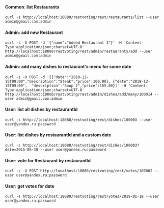 #### Common: list Restaurants
`curl -s http://localhost:18080/restvoting/rest/restaurants/list --user admin@gmail.com:admin`

#### Admin: add new Restaurant
`curl -s -X POST -d '{"name":"Added Restaurant 1"}' -H 'Content-Type:application/json;charset=UTF-8' http://localhost:18080/restvoting/rest/admin/restaurants/add --user admin@gmail.com:admin`

#### Admin: add many dishes to restaurant's menu for some date
`curl -s -X POST -d '[{"date":"2018-12-15T09:00","description":"Steak","price":100.00}, {"date":"2018-12-15T09:00", 
"description":"Soup 2","price":155.00}]' -H 'Content-Type:application/json;charset=UTF-8' http://localhost:18080/restvoting/rest/admin/dishes/add/many/100014 --user admin@gmail.com:admin`

#### User: list all dishes by restaurantId
`curl -s http://localhost:18080/restvoting/rest/dishes/100003 --user user@yandex.ru:password`

#### User: list dishes by restaurantId and a custom date 
`curl -s http://localhost:18080/restvoting/rest/dishes/100003?date=2015-05-30 --user user@yandex.ru:password`

#### User: vote for Restaurant by restaurantId
`curl -s -X POST http://localhost:18080/restvoting/rest/votes/100002 --user user@yandex.ru:password`

#### User: get votes for date
`curl -s http://localhost:18080/restvoting/rest/votes/2019-01-18 --user user@yandex.ru:password`